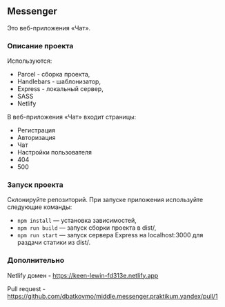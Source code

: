 ## Messenger

Это веб-приложения «Чат».

### Описание проекта

Используются:
* Parcel - сборка проекта,
* Handlebars - шаблонизатор,
* Express - локальный сервер,
* SASS
* Netlify

В веб-приложения «Чат» входит страницы:
* Регистрация
* Авторизация
* Чат
* Настройки пользователя
* 404
* 500

### Запуск проекта

Склонируйте репозиторий. При запуске приложения используйте следующие команды:

- `npm install` — установка зависимостей,
- `npm run build` — запуск сборки проекта в dist/,
- `npm run start` — запуск сервера Express на localhost:3000 для раздачи статики из dist/.

### Дополнительно
Netlify домен - https://keen-lewin-fd313e.netlify.app

Pull request - https://github.com/dbatkovmo/middle.messenger.praktikum.yandex/pull/1
